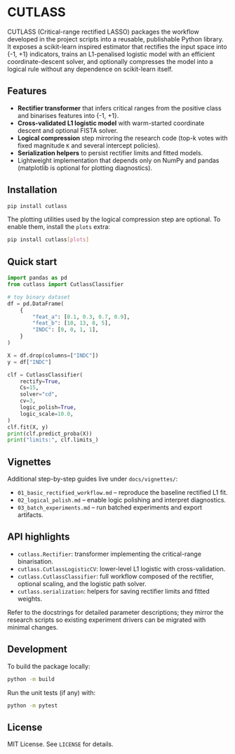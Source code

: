 # CUTLASS

CUTLASS (Critical-range rectified LASSO) packages the workflow developed in the
project scripts into a reusable, publishable Python library.  It exposes a
scikit-learn inspired estimator that rectifies the input space into
\{-1, +1\} indicators, trains an L1-penalised logistic model with an efficient
coordinate-descent solver, and optionally compresses the model into a logical
rule without any dependence on scikit-learn itself.

## Features

- **Rectifier transformer** that infers critical ranges from the positive class
  and binarises features into \{-1, +1\}.
- **Cross-validated L1 logistic model** with warm-started coordinate descent
  and optional FISTA solver.
- **Logical compression** step mirroring the research code (top-k votes with
  fixed magnitude `K` and several intercept policies).
- **Serialization helpers** to persist rectifier limits and fitted models.
- Lightweight implementation that depends only on NumPy and pandas
  (matplotlib is optional for plotting diagnostics).

## Installation

```bash
pip install cutlass
```

The plotting utilities used by the logical compression step are optional.  To
enable them, install the `plots` extra:

```bash
pip install cutlass[plots]
```

## Quick start

```python
import pandas as pd
from cutlass import CutlassClassifier

# toy binary dataset
df = pd.DataFrame(
    {
        "feat_a": [0.1, 0.3, 0.7, 0.9],
        "feat_b": [10, 13, 8, 5],
        "INDC": [0, 0, 1, 1],
    }
)

X = df.drop(columns=["INDC"])
y = df["INDC"]

clf = CutlassClassifier(
    rectify=True,
    Cs=15,
    solver="cd",
    cv=3,
    logic_polish=True,
    logic_scale=10.0,
)
clf.fit(X, y)
print(clf.predict_proba(X))
print("limits:", clf.limits_)
```

## Vignettes

Additional step-by-step guides live under `docs/vignettes/`:

- `01_basic_rectified_workflow.md` – reproduce the baseline rectified L1 fit.
- `02_logical_polish.md` – enable logic polishing and interpret diagnostics.
- `03_batch_experiments.md` – run batched experiments and export artifacts.

## API highlights

- `cutlass.Rectifier`: transformer implementing the critical-range binarisation.
- `cutlass.CutlassLogisticCV`: lower-level L1 logistic with cross-validation.
- `cutlass.CutlassClassifier`: full workflow composed of the rectifier,
  optional scaling, and the logistic path solver.
- `cutlass.serialization`: helpers for saving rectifier limits and fitted
  weights.

Refer to the docstrings for detailed parameter descriptions; they mirror the
research scripts so existing experiment drivers can be migrated with minimal
changes.

## Development

To build the package locally:

```bash
python -m build
```

Run the unit tests (if any) with:

```bash
python -m pytest
```

## License

MIT License.  See `LICENSE` for details.
